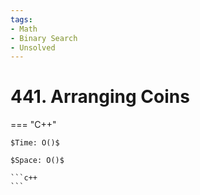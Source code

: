 ```yaml
---
tags:
- Math
- Binary Search
- Unsolved
---
```



# 441. Arranging Coins

=== "C++"

    $Time: O()$

    $Space: O()$

    ```c++
    ```